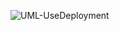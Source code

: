 ![UML-UseDeployment](//www.plantuml.com/plantuml/png/JOwnIWD148Rhp5CCgH8XWdq84Tk8mcab5ilkn5jojtlipHKYWM0jsDdc5O9HR4oUOVQD7453ccNd_x-P_v-sR19tTGN0dYl2sylPI3xocsnacrVwVii6zRENBzdAFg_oiuexsULNbBMiSN0zKryNtkLJrPSXG4LpHewO_4F9w7mYopu6W7RXGsEIgT76kec10XVygAbQu0mWH4VO7u-BsYHkIlKdapwQ5jk3W4_G-yUkBl0yk1IzK-pNw1skuXsUd9fcCVW3iE3E-JYyXzuIbW0-CAMviOGtiRDbOHDH03WQS7IK2Z2buBJa3m00)
